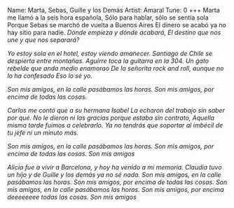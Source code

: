 Name: Marta, Sebas, Guille y los Demás
Artist: Amaral
Tune: 0
+++
<G><D><A>
<D>               <A>
Marta me llamó a la seis hora española,
<Bm>                 <G>
Sólo para hablar, sólo se sentía sola
      <D>                  <A>
Porque Sebas se marchó de vuelta a Buenos Aires
    <Bm>                   <G>
El dinero se acabó ya no hay sitio para nadie.
<Em>                     <D>
Dónde empieza y dónde acabará,
     <Bm>                   <A>
El destino que nos une y que nos separará?

<D>                      <A>
Yo estoy sola en el hotel, estoy viendo amanecer.
<Bm>                   <G>
Santiago de Chile se despierta entre montañas.
 <D>                      <A>
Aguirre toca la guitarra en la 304.
<Bm>                   <G>
Un gato rebelde que anda medio enamorao
<Em>                    <D>         <Bm>
 De la señorita rock and roll, aunque no lo ha confesado
<A>
Eso lo sé yo.

<D><A>  <Bm>         <G>     <D>        <A>
Son mis amigos, en la calle pasábamos las horas.
<D><A>  <Bm>   <G>        <D>         <A>
Son mis amigos, por encima de todas las cosas.

<D>                       <A>
Carlos me contó que a su hermana Isabel
   <Bm>               <G>
La echaron del trabajo sin saber por qué.
      <D>                           <A>
No le dieron ni las gracias porque estaba sin contrato,
<Bm>                 <G>
Aquella misma tarde fuimos a celebrarlo.
<Em>                   <D>     <Bm>            <A>
Ya no tendrás que soportar al imbécil de tu jefe ni un minuto más.

<D><A>  <Bm>         <G>     <D>        <A>
Son mis amigos, en la calle pasábamos las horas.
<D><A>  <Bm>   <G>        <D>         <A>
Son mis amigos, por encima de todas las cosas.
<G><A>  <D>  <Bm><D><Bm>
Son mis amigos

<G>                      <D>     <Bm>                <A>
Alicia fue a vivir a Barcelona, y hoy ha venido a mi memoria.
<Em>                     <Bm>                       <A>
Claudia tuvo un hijo y de Guille y los demás ya no sé nada.
<D><A>  <Bm>         <G>     <D>        <A>
Son mis amigos, en la calle pasábamos las horas.
<D><A>  <Bm>   <G>        <D>         <A>
Son mis amigos, por encima de todas las cosas.
<D><A>  <Bm>         <G>     <D>        <A>
Son mis amigos, en la calle pasábamos las horas.
<D><A>  <Bm>   <G>        <Em>               <A>
Son mis amigos, por encima deeeeeeee todas las cosas.
<G><A>  <D> <Bm><D><Bm>
Son mis amigos
<G><D><A><D>